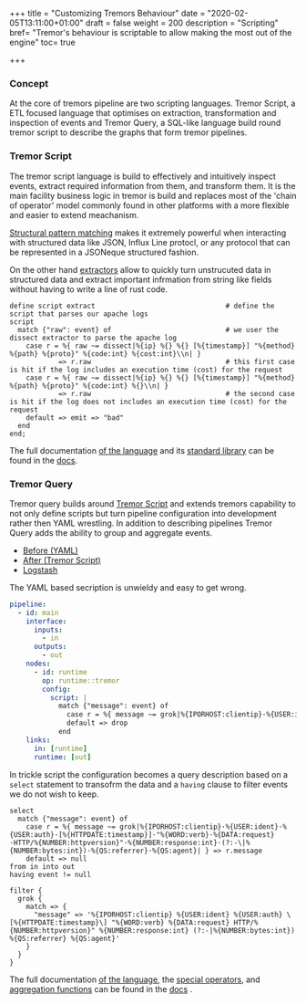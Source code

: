 +++
title = "Customizing Tremors Behaviour"
date = "2020-02-05T13:11:00+01:00"
draft = false
weight = 200
description = "Scripting"
bref= "Tremor's behaviour is scriptable to allow making the most out of the engine"
toc= true

+++

### Concept

At the core of tremors pipeline are two scripting languages. Tremor Script, a ETL focused language that optimises on extraction, transformation and inspection of events and Tremor Query, a SQL-like language build round tremor script to describe the graphs that form tremor pipelines.

### Tremor Script

The tremor script language is build to effectively and intuitively inspect events, extract required information from them, and transform them. It is the main facility business logic in tremor is build and replaces most of the 'chain of operator' model commonly found in other platforms with a more flexible and easier to extend meachanism.

[Structural pattern matching](https://docs.tremor.rs/tremor-script/#match) makes it extremely powerful when  interacting with structured data like JSON, Influx Line protocl, or any protocol that can be represented in a JSONeque structured fashion.

On the other hand [extractors](https://docs.tremor.rs/tremor-script/#extractors) allow to quickly turn unstrucuted data in structured data and extract important infrmation from string like fields without having to write a line of rust code.

```tremor
define script extract                                # define the script that parses our apache logs
script
  match {"raw": event} of                            # we user the dissect extractor to parse the apache log
    case r = %{ raw ~= dissect|%{ip} %{} %{} [%{timestamp}] "%{method} %{path} %{proto}" %{code:int} %{cost:int}\\n| }
            => r.raw                                 # this first case is hit if the log includes an execution time (cost) for the request
    case r = %{ raw ~= dissect|%{ip} %{} %{} [%{timestamp}] "%{method} %{path} %{proto}" %{code:int} %{}\\n| }
            => r.raw                                 # the second case is hit if the log does not includes an execution time (cost) for the request
    default => emit => "bad"
  end
end;
```

The full documentation  [of the language](https://docs.tremor.rs/tremor-script) and its [standard library](https://docs.tremor.rs/tremor-script/functions) can be found in the [docs](https://docs.tremor.rs).

### Tremor Query

Tremor query builds around [Tremor Script](#h-script) and extends tremors capability to not only define scripts but turn pipeline configuration into development rather then YAML wrestling. In addition to describing pipelines Tremor Query adds the ability to group and aggregate events.

<nav class="tabs" data-component="tabs">
  <ul>
    <li class="active">
      <a href="#before">Before (YAML)</a>
    </li>
    <li>
      <a href="#after">After (Tremor Script)</a>
    </li>
    <li>
      <a href="#logstash">Logstash</a>
    </li>
  </ul>
</nav>

<div id="before">

The YAML based secription is unwieldy and easy to get wrong.

```yaml
pipeline:
  - id: main
    interface:
      inputs:
        - in
      outputs:
        - out
    nodes:
      - id: runtime
        op: runtime::tremor
        config:
          script: |
            match {"message": event} of
              case r = %{ message ~= grok|%{IPORHOST:clientip}·%{USER:ident}·%{USER:auth}·[%{HTTPDATE:timestamp}]·"%{WORD:verb}·%{DATA:request}·HTTP/%{NUMBER:httpversion}"·%{NUMBER:response:int}·(?:-\|%{NUMBER:bytes:int})·%{QS:referrer}·%{QS:agent}| } => r.message
              default => drop
            end
    links:
      in: [runtime]
      runtime: [out]
```

</div>

<div id="after">

In trickle script the configuration becomes a query description based on a `select` statement to transofrm the data and a `having` clause to filter events we do not wish to keep.

```trickle
select
  match {"message": event} of
    case r = %{ message ~= grok|%{IPORHOST:clientip}·%{USER:ident}·%{USER:auth}·[%{HTTPDATE:timestamp}]·"%{WORD:verb}·%{DATA:request}·HTTP/%{NUMBER:httpversion}"·%{NUMBER:response:int}·(?:-\|%{NUMBER:bytes:int})·%{QS:referrer}·%{QS:agent}| } => r.message
    default => null
from in into out
having event != null
```

</div>

<div id="logstash">

```logstash
filter {
  grok {
    match => {
      "message" => '%{IPORHOST:clientip} %{USER:ident} %{USER:auth} \[%{HTTPDATE:timestamp}\] "%{WORD:verb} %{DATA:request} HTTP/%{NUMBER:httpversion}" %{NUMBER:response:int} (?:-|%{NUMBER:bytes:int}) %{QS:referrer} %{QS:agent}'
    }
  }
}
```

</div>

The full documentation  [of the language](https://docs.tremor.rs/tremor-query), the [special operators](https://docs.tremor.rs/artefacts/operators), and [aggregation functions](https://docs.tremor.rs/tremor-query/functions) can be found in the [docs](https://docs.tremor.rs) .
